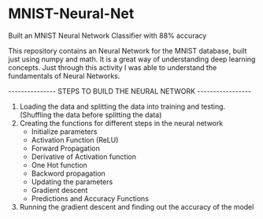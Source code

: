 # MNIST-Neural-Net
Built an MNIST Neural Network Classifier with 88% accuracy

This repository contains an Neural Network for the MNIST database, built just using numpy and math. It is a great way of understanding deep learning concepts. Just through this activity I was able to understand the fundamentals of Neural Networks. 

--------------- STEPS TO BUILD THE NEURAL NETWORK -----------------

1. Loading the data and splitting the data into training and testing. (Shuffling the data before splitting the data)
2. Creating the functions for different steps in the neural network
	* Initialize parameters
	* Activation Function (ReLU) 
	* Forward Propagation
	* Derivative of Activation function
	* One Hot function
	* Backword propagation
	* Updating the parameters
	* Gradient descent
	* Predictions and Accuracy Functions
3. Running the gradient descent and finding out the accuracy of the model
